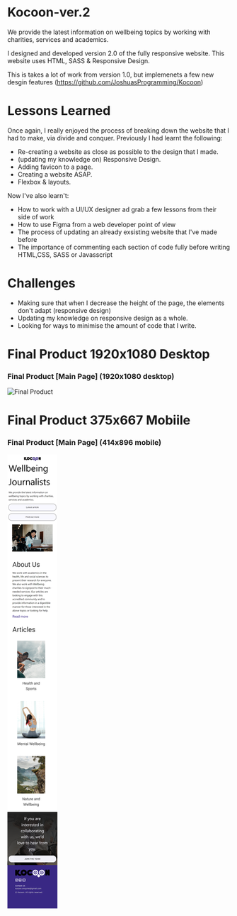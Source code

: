 # Kocoon-ver.2

We provide the latest information on wellbeing topics by working with charities, services and academics.

I designed and developed version 2.0 of the fully responsive website. This website uses HTML, SASS & Responsive Design.

This is takes a lot of work from version 1.0, but implemenets a few new desgin features (https://github.com/JoshuasProgramming/Kocoon) 

# Lessons Learned

Once again, I really enjoyed the process of breaking down the website that I had to make, via divide and conquer. Previously I had learnt the following:

* Re-creating a website as close as possible to the design that I made.
* (updating my knowledge on) Responsive Design.
* Adding favicon to a page.
* Creating a website ASAP.
* Flexbox & layouts.

Now I've also learn't:

* How to work with a UI/UX designer ad grab a few lessons from their side of work
* How to use Figma from a web developer point of view
* The process of updating an already exsisting website that I've made before
* The importance of commenting each section of code fully before writing HTML,CSS, SASS or Javasscript

# Challenges

* Making sure that when I decrease the height of the page, the elements don't adapt (responsive design)
* Updating my knowledge on responsive design as a whole.
* Looking for ways to minimise the amount of code that I write.

# Final Product 1920x1080 Desktop

### Final Product [Main Page] (1920x1080 desktop)
![Final Product](https://github.com/JoshuasProgramming/Kocoon-ver.2/blob/main/screenshots/127.0.0.1_5500_index.html%20(13).png)

# Final Product 375x667 Mobiile 

### Final Product [Main Page] (414x896 mobile)
![Final Product](https://github.com/JoshuasProgramming/Kocoon-ver.2/blob/main/screenshots/127.0.0.1_5500_index.html(iPhone%20XR).png)
